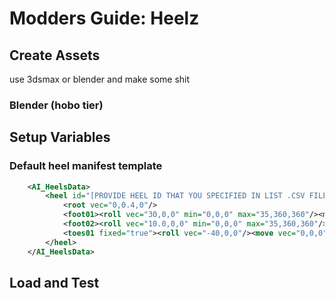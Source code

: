 # Modders Guide: Heelz
## Create Assets
use 3dsmax or blender and make some shit
### Blender (hobo tier)
## Setup Variables
### Default heel manifest template
```xml
	<AI_HeelsData>
		<heel id="[PROVIDE HEEL ID THAT YOU SPECIFIED IN LIST .CSV FILE]">
			<root vec="0,0.4,0"/>
			<foot01><roll vec="30,0,0" min="0,0,0" max="35,360,360"/><move vec="0,0,0"/> <scale vec="1,1,1"/></foot01>
			<foot02><roll vec="10.0,0,0" min="0,0,0" max="35,360,360"/><move vec="0,0,0"/><scale vec="1,1,1"/></foot02>
			<toes01 fixed="true"><roll vec="-40,0,0"/><move vec="0,0,0"/><scale vec="1,1,1"/></toes01>
		</heel>
	</AI_HeelsData>
```
## Load and Test
